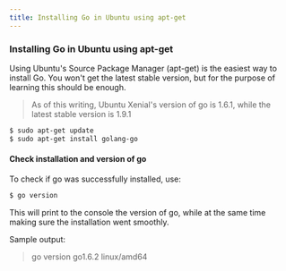 ```yaml
---
title: Installing Go in Ubuntu using apt-get
---
```

### Installing Go in Ubuntu using apt-get

Using Ubuntu's Source Package Manager (apt-get) is the easiest way to install Go. You won't get the latest stable version, but for the purpose of learning this should be enough.
>As of this writing, Ubuntu Xenial's version of go is 1.6.1, while the latest
stable version is 1.9.1

```sh
$ sudo apt-get update
$ sudo apt-get install golang-go
```

#### Check installation and version of go

To check if go was successfully installed, use:

```sh
$ go version
```

This will print to the console the version of go, while at the same time making sure the installation went smoothly.

Sample output:

> go version go1.6.2 linux/amd64
